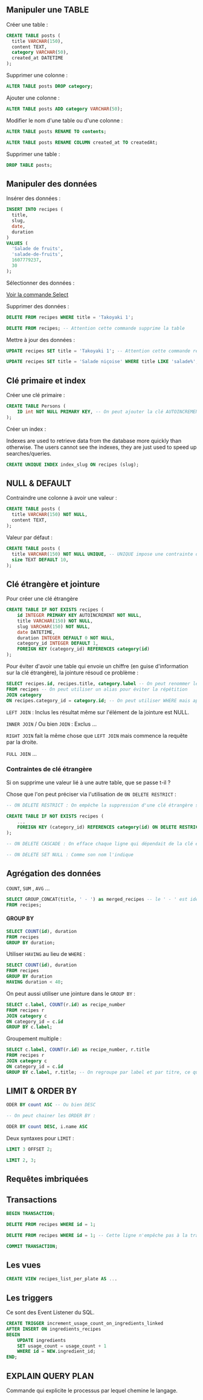 ## Manipuler une TABLE

Créer une table :

```sql
CREATE TABLE posts (
  title VARCHAR(150),
  content TEXT,
  category VARCHAR(50),
  created_at DATETIME
);
```

Supprimer une colonne :

```sql
ALTER TABLE posts DROP category;
```

Ajouter une colonne :

```sql
ALTER TABLE posts ADD category VARCHAR(50);
```

Modifier le nom d'une table ou d'une colonne :

```sql
ALTER TABLE posts RENAME TO contents;

ALTER TABLE posts RENAME COLUMN created_at TO createdAt;
```

Supprimer une table :

```sql
DROP TABLE posts;
```

## Manipuler des données


Insérer des données :

```sql
INSERT INTO recipes (
  title, 
  slug, 
  date, 
  duration
)
VALUES (
  'Salade de fruits',
  'salade-de-fruits',
  1607779237,
  30
);
```

Sélectionner des données :

[Voir la commande Select](./select-queries.sql)


Supprimer des données :

```sql
DELETE FROM recipes WHERE title = 'Takoyaki 1';

DELETE FROM recipes; -- Attention cette commande supprime la table
```

Mettre à jour des données :


```sql
UPDATE recipes SET title = 'Takoyaki 1'; -- Attention cette commande reset toute la table

UPDATE recipes SET title = 'Salade niçoise' WHERE title LIKE 'salade%';
```

## Clé primaire et index

Créer une clé primaire :

```sql
CREATE TABLE Persons (
    ID int NOT NULL PRIMARY KEY, -- On peut ajouter la clé AUTOINCREMENT
); 
```

Créer un index :

Indexes are used to retrieve data from the database more quickly than otherwise. The users cannot see the indexes, they are just used to speed up searches/queries.

```sql
CREATE UNIQUE INDEX index_slug ON recipes (slug);
```

## NULL & DEFAULT


Contraindre une colonne à avoir une valeur :

```sql
CREATE TABLE posts (
  title VARCHAR(150) NOT NULL,
  content TEXT,
);
```

Valeur par défaut :

```sql
CREATE TABLE posts (
  title VARCHAR(150) NOT NULL UNIQUE, -- UNIQUE impose une contrainte d'unicité de la valeur
  size TEXT DEFAULT 10,
);
```

## Clé étrangère et jointure

Pour créer une clé étrangère

```sql
CREATE TABLE IF NOT EXISTS recipes (
    id INTEGER PRIMARY KEY AUTOINCREMENT NOT NULL,
    title VARCHAR(150) NOT NULL,
    slug VARCHAR(150) NOT NULL,
    date DATETIME,
    duration INTEGER DEFAULT 0 NOT NULL,
    category_id INTEGER DEFAULT 1,
    FOREIGN KEY (category_id) REFERENCES category(id)
); 
```

Pour éviter d'avoir une table qui envoie un chiffre (en guise d'information sur la clé étrangère), la jointure résoud ce problème :

```sql
SELECT recipes.id, recipes.title, category.label -- On peut renommer le nom de la colonne (sympa pour être exploité dans un joli DTO)
FROM recipes -- On peut utiliser un alias pour éviter la répétition
JOIN category
ON recipes.category_id = category.id; -- On peut utiliser WHERE mais aprs le JOIN
```

`LEFT JOIN` : Inclus les résultat même sur l'élément de la jointure est NULL.

`INNER JOIN` / Ou bien `JOIN` : Exclus ... 

`RIGHT JOIN` fait la même chose que `LEFT JOIN` mais commence la requête par la droite.

`FULL JOIN` ...

### Contraintes de clé étrangère

Si on supprime une valeur lié à une autre table, que se passe t-il ?

Chose que l'on peut préciser via l'utilisation de `ON DELETE RESTRICT` :

```sql
-- ON DELETE RESTRICT : On empêche la suppression d'une clé étrangère si elle est renseignée dans un récipe

CREATE TABLE IF NOT EXISTS recipes (
    ...
    FOREIGN KEY (category_id) REFERENCES category(id) ON DELETE RESTRICT
);

-- ON DELETE CASCADE : On efface chaque ligne qui dépendait de la clé étrangère qui a été supprimé

-- ON DELETE SET NULL : Comme son nom l'indique
```

## Agrégation des données

`COUNT`, `SUM` , `AVG` ...

```sql
SELECT GROUP_CONCAT(title, ' - ') as merged_recipes -- le ' - ' est identique au join en Javascript
FROM recipes;
```

#### GROUP BY

```sql
SELECT COUNT(id), duration
FROM recipes
GROUP BY duration;
```

Utiliser `HAVING` au lieu de `WHERE` :

```sql
SELECT COUNT(id), duration
FROM recipes
GROUP BY duration
HAVING duration < 40;
```

On peut aussi utiliser une jointure dans le `GROUP BY` :

```sql
SELECT c.label, COUNT(r.id) as recipe_number
FROM recipes r
JOIN category c
ON category_id = c.id
GROUP BY c.label;
```

Groupement multiple :

```sql
SELECT c.label, COUNT(r.id) as recipe_number, r.title
FROM recipes r
JOIN category c
ON category_id = c.id
GROUP BY c.label, r.title; -- On regroupe par label et par titre, ce qui va dupliquer certains label
```

## LIMIT & ORDER BY

```sql
ODER BY count ASC -- Ou bien DESC

-- On peut chainer les ORDER BY :

ODER BY count DESC, i.name ASC
```

Deux syntaxes pour `LIMIT` :

```sql
LIMIT 3 OFFSET 2;

LIMIT 2, 3;
```

## Requêtes imbriquées


## Transactions

```sql
BEGIN TRANSACTION;

DELETE FROM recipes WHERE id = 1;

DELETE FROM recipes WHERE id = 1; -- Cette ligne n'empêche pas à la transaction de COMMIT 

COMMIT TRANSACTION;
```

## Les vues

```sql
CREATE VIEW recipes_list_per_plate AS ...
```

## Les triggers

Ce sont des Event Listener du SQL.


```sql
CREATE TRIGGER increment_usage_count_on_ingredients_linked
AFTER INSERT ON ingredients_recipes
BEGIN
    UPDATE ingredients
    SET usage_count = usage_count + 1
    WHERE id = NEW.ingredient_id;
END;
```


## EXPLAIN QUERY PLAN

Commande qui explicite le processus par lequel chemine le langage.



```sql
```
